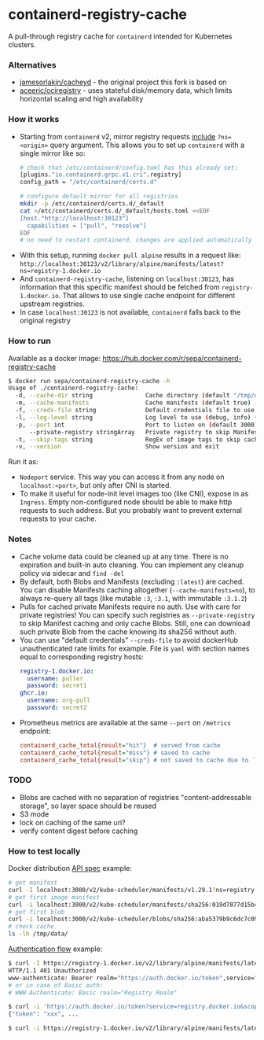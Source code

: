 # containerd-registry-cache

A pull-through registry cache for `containerd` intended for Kubernetes clusters.

### Alternatives
- [jamesorlakin/cacheyd](https://github.com/jamesorlakin/cacheyd) - the original project this fork is based on
- [aceeric/ociregistry](https://github.com/aceeric/ociregistry) - uses stateful disk/memory data, which limits horizontal scaling and high availability

### How it works
- Starting from `containerd` v2, mirror registry requests [include](https://github.com/containerd/containerd/blob/v2.1.3/docs/hosts.md#registry-host-namespace) `?ns=<origin>` query argument. This allows you to set up `containerd` with a single mirror like so: 
  ```bash
  # check that /etc/containerd/config.toml has this already set:
  [plugins."io.containerd.grpc.v1.cri".registry]
  config_path = "/etc/containerd/certs.d"
  
  # configure default mirror for all registries
  mkdir -p /etc/containerd/certs.d/_default
  cat >/etc/containerd/certs.d/_default/hosts.toml <<EOF
  [host."http://localhost:30123"]
    capabilities = ["pull", "resolve"]
  EOF
  # no need to restart containerd, changes are applied automatically
  ```
- With this setup, running `docker pull alpine` results in a request like: 
  `http://localhost:30123/v2/library/alpine/manifests/latest?ns=registry-1.docker.io`
- And `containerd-registry-cache`, listening on `localhost:30123`, has information that this specific manifest should be fetched from `registry-1.docker.io`. That allows to use single cache endpoint for different upstream registries.
- In case `localhost:30123` is not available, `containerd` falls back to the original registry

### How to run
Available as a docker image: https://hub.docker.com/r/sepa/containerd-registry-cache
```bash
$ docker run sepa/containerd-registry-cache -h
Usage of ./containerd-registry-cache:
  -d, --cache-dir string               Cache directory (default "/tmp/data")
  -m, --cache-manifests                Cache manifests (default true)
  -f, --creds-file string              Default credentials file to use for registries
  -l, --log-level string               Log level to use (debug, info) (default "info")
  -p, --port int                       Port to listen on (default 3000)
      --private-registry stringArray   Private registry to skip Manifest caching for, can be specified multiple times
  -t, --skip-tags string               RegEx of image tags to skip caching (default "latest")
  -v, --version                        Show version and exit
```
Run it as: 
- `Nodeport` service. This way you can access it from any node on `localhost:<port>`, but only after CNI is started. 
- To make it useful for node-init level images too (like CNI), expose in as `Ingress`. Empty non-configured node should be able to make http requests to such address. But you probably want to prevent external requests to your cache.

### Notes
- Cache volume data could be cleaned up at any time. There is no expiration and built-in auto cleaning. You can implement any cleanup policy via sidecar and `find -del` 
- By default, both Blobs and Manifests (excluding `:latest`) are cached. You can disable Manifests caching altogether (`--cache-manifests=no`), to always re-query all tags (like mutable `:3`, `:3.1`, with immutable `:3.1.2`)
- Pulls for cached private Manifests require no auth. Use with care for private registries!
You can specify such registries as `--private-registry` to skip Manifest caching and only cache Blobs. Still, one can download such private Blob from the cache knowing its sha256 without auth.
- You can use "default credentials" `--creds-file` to avoid dockerHub unauthenticated rate limits for example. File is `yaml` with section names equal to corresponding registry hosts:
  ```yaml
  registry-1.docker.io:
    username: puller
    password: secret1
  ghcr.io:
    username: org-pull
    password: secret2
  ```
- Prometheus metrics are available at the same `--port` on `/metrics` endpoint:
  ```ini
  containerd_cache_total{result="hit"}  # served from cache 
  containerd_cache_total{result="miss"} # saved to cache
  containerd_cache_total{result="skip"} # not saved to cache due to `--skip-tags` or `--cache-manifests=no`
  ```

### TODO
- Blobs are cached with no separation of registries "content-addressable storage", so layer space should be reused
- S3 mode
- lock on caching of the same uri?
- verify content digest before caching

### How to test locally
Docker distribution [API spec](https://distribution.github.io/distribution/spec/api/) example:
```bash
# get manifest
curl -I localhost:3000/v2/kube-scheduler/manifests/v1.29.1?ns=registry.k8s.io
# get first image manifest
curl -i localhost:3000/v2/kube-scheduler/manifests/sha256:019d7877d15b45951df939efcb941de9315e8381476814a6b6fdf34fc1bee24c?ns=registry.k8s.io
# get first blob
curl -i localhost:3000/v2/kube-scheduler/blobs/sha256:aba5379b9c6dc7c095628fe6598183d680b134c7f99748649dddf07ff1422846?ns=registry.k8s.io
# check cache
ls -lh /tmp/data/
```

[Authentication flow](https://distribution.github.io/distribution/spec/auth/token/) example:
```bash
$ curl -I https://registry-1.docker.io/v2/library/alpine/manifests/latest
HTTP/1.1 401 Unauthorized
www-authenticate: Bearer realm="https://auth.docker.io/token",service="registry.docker.io",scope="repository:library/alpine:pull"
# or in case of Basic auth:
# WWW-Authenticate: Basic realm="Registry Realm"

$ curl -i 'https://auth.docker.io/token?service=registry.docker.io&scope=repository:library/alpine:pull' [-u user:pass]
{"token": "xxx", ...

$ curl -i https://registry-1.docker.io/v2/library/alpine/manifests/latest -H'Authorization: Bearer xxx'
```
